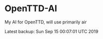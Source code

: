 # OpenTTD-AI
My AI for OpenTTD, will use primarily air

Latest backup: Sun Sep 15 00:07:01 UTC 2019
